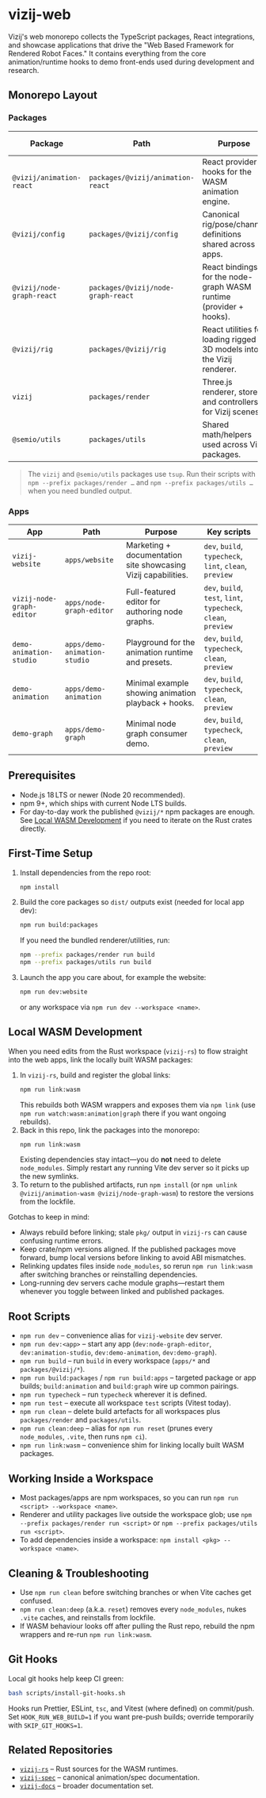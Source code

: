 # vizij-web

Vizij's web monorepo collects the TypeScript packages, React integrations, and showcase applications that drive the "Web Based Framework for Rendered Robot Faces." It contains everything from the core animation/runtime hooks to demo front-ends used during development and research.

## Monorepo Layout

### Packages

| Package                   | Path                               | Purpose                                                               | Key scripts                                  |
| ------------------------- | ---------------------------------- | --------------------------------------------------------------------- | -------------------------------------------- |
| `@vizij/animation-react`  | `packages/@vizij/animation-react`  | React provider + hooks for the WASM animation engine.                 | `dev`, `build`, `typecheck`, `clean`         |
| `@vizij/config`           | `packages/@vizij/config`           | Canonical rig/pose/channel definitions shared across apps.            | `dev`, `build`, `typecheck`, `clean`         |
| `@vizij/node-graph-react` | `packages/@vizij/node-graph-react` | React bindings for the node-graph WASM runtime (provider + hooks).    | `dev`, `build`, `test`, `typecheck`, `clean` |
| `@vizij/rig`              | `packages/@vizij/rig`              | React utilities for loading rigged 3D models into the Vizij renderer. | `dev`, `build`, `typecheck`, `clean`         |
| `vizij`                   | `packages/render`                  | Three.js renderer, store, and controllers for Vizij scenes.           | `dev`, `build`, `lint`, `clean`              |
| `@semio/utils`            | `packages/utils`                   | Shared math/helpers used across Vizij packages.                       | `dev`, `build`, `test`, `clean`              |

> The `vizij` and `@semio/utils` packages use `tsup`. Run their scripts with `npm --prefix packages/render …` and `npm --prefix packages/utils …` when you need bundled output.

### Apps

| App                       | Path                         | Purpose                                                       | Key scripts                                                     |
| ------------------------- | ---------------------------- | ------------------------------------------------------------- | --------------------------------------------------------------- |
| `vizij-website`           | `apps/website`               | Marketing + documentation site showcasing Vizij capabilities. | `dev`, `build`, `typecheck`, `lint`, `clean`, `preview`         |
| `vizij-node-graph-editor` | `apps/node-graph-editor`     | Full-featured editor for authoring node graphs.               | `dev`, `build`, `test`, `lint`, `typecheck`, `clean`, `preview` |
| `demo-animation-studio`   | `apps/demo-animation-studio` | Playground for the animation runtime and presets.             | `dev`, `build`, `typecheck`, `clean`, `preview`                 |
| `demo-animation`          | `apps/demo-animation`        | Minimal example showing animation playback + hooks.           | `dev`, `build`, `typecheck`, `clean`, `preview`                 |
| `demo-graph`              | `apps/demo-graph`            | Minimal node graph consumer demo.                             | `dev`, `build`, `typecheck`, `clean`, `preview`                 |

## Prerequisites

- Node.js 18 LTS or newer (Node 20 recommended).
- npm 9+, which ships with current Node LTS builds.
- For day-to-day work the published `@vizij/*` npm packages are enough. See [Local WASM Development](#local-wasm-development) if you need to iterate on the Rust crates directly.

## First-Time Setup

1. Install dependencies from the repo root:
   ```bash
   npm install
   ```
2. Build the core packages so `dist/` outputs exist (needed for local app dev):
   ```bash
   npm run build:packages
   ```
   If you need the bundled renderer/utilities, run:
   ```bash
   npm --prefix packages/render run build
   npm --prefix packages/utils run build
   ```
3. Launch the app you care about, for example the website:
   ```bash
   npm run dev:website
   ```
   or any workspace via `npm run dev --workspace <name>`.

## Local WASM Development

When you need edits from the Rust workspace (`vizij-rs`) to flow straight into the web apps, link the locally built WASM packages:

1. In `vizij-rs`, build and register the global links:
   ```bash
   npm run link:wasm
   ```
   This rebuilds both WASM wrappers and exposes them via `npm link` (use `npm run watch:wasm:animation|graph` there if you want ongoing rebuilds).
2. Back in this repo, link the packages into the monorepo:
   ```bash
   npm run link:wasm
   ```
   Existing dependencies stay intact—you do **not** need to delete `node_modules`. Simply restart any running Vite dev server so it picks up the new symlinks.
3. To return to the published artifacts, run `npm install` (or `npm unlink @vizij/animation-wasm @vizij/node-graph-wasm`) to restore the versions from the lockfile.

Gotchas to keep in mind:

- Always rebuild before linking; stale `pkg/` output in `vizij-rs` can cause confusing runtime errors.
- Keep crate/npm versions aligned. If the published packages move forward, bump local versions before linking to avoid ABI mismatches.
- Relinking updates files inside `node_modules`, so rerun `npm run link:wasm` after switching branches or reinstalling dependencies.
- Long-running dev servers cache module graphs—restart them whenever you toggle between linked and published packages.

## Root Scripts

- `npm run dev` – convenience alias for `vizij-website` dev server.
- `npm run dev:<app>` – start any app (`dev:node-graph-editor`, `dev:animation-studio`, `dev:demo-animation`, `dev:demo-graph`).
- `npm run build` – run `build` in every workspace (`apps/*` and `packages/@vizij/*`).
- `npm run build:packages` / `npm run build:apps` – targeted package or app builds; `build:animation` and `build:graph` wire up common pairings.
- `npm run typecheck` – run `typecheck` wherever it is defined.
- `npm run test` – execute all workspace `test` scripts (Vitest today).
- `npm run clean` – delete build artefacts for all workspaces plus `packages/render` and `packages/utils`.
- `npm run clean:deep` – alias for `npm run reset` (prunes every `node_modules`, `.vite`, then runs `npm ci`).
- `npm run link:wasm` – convenience shim for linking locally built WASM packages.

## Working Inside a Workspace

- Most packages/apps are npm workspaces, so you can run `npm run <script> --workspace <name>`.
- Renderer and utility packages live outside the workspace glob; use `npm --prefix packages/render run <script>` or `npm --prefix packages/utils run <script>`.
- To add dependencies inside a workspace: `npm install <pkg> --workspace <name>`.

## Cleaning & Troubleshooting

- Use `npm run clean` before switching branches or when Vite caches get confused.
- `npm run clean:deep` (a.k.a. `reset`) removes every `node_modules`, nukes `.vite` caches, and reinstalls from lockfile.
- If WASM behaviour looks off after pulling the Rust repo, rebuild the npm wrappers and re-run `npm run link:wasm`.

## Git Hooks

Local git hooks help keep CI green:

```bash
bash scripts/install-git-hooks.sh
```

Hooks run Prettier, ESLint, `tsc`, and Vitest (where defined) on commit/push. Set `HOOK_RUN_WEB_BUILD=1` if you want pre-push builds; override temporarily with `SKIP_GIT_HOOKS=1`.

## Related Repositories

- [`vizij-rs`](../vizij-rs) – Rust sources for the WASM runtimes.
- [`vizij-spec`](../vizij-spec) – canonical animation/spec documentation.
- [`vizij-docs`](../vizij_docs) – broader documentation set.
